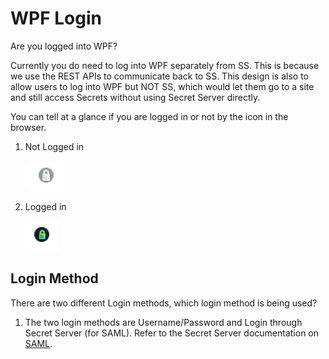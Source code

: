 [title]: # (Login)
[tags]: # (WPF, troubleshooting)
[priority]: # (82)
# WPF Login

Are you logged into WPF?

Currently you do need to log into WPF separately from SS. This is because we use the REST APIs to communicate back to SS. This design is also to allow users to log into WPF but NOT SS, which would let them go to a site and still access Secrets without using Secret Server directly.

You can tell at a glance if you are logged in or not by the icon in the browser.

1. Not Logged in

   ![](images/75f035d8078d87bccb813970fc4b4eaa.png)
1. Logged in

   ![](images/b8c444ca436812a3e466b42bc1231419.png)

## Login Method

There are two different Login methods, which login method is being used?

1. The two login methods are Username/Password and Login through Secret Server (for SAML). Refer to the Secret Server documentation on [SAML](docs.thycotic.com/ss/10.8.0/application-authentication/saml/index.md).

<!--Are there other authentication processes involved in the normal Secret Server Login? For example, are they using DUO? Okta?
-->

